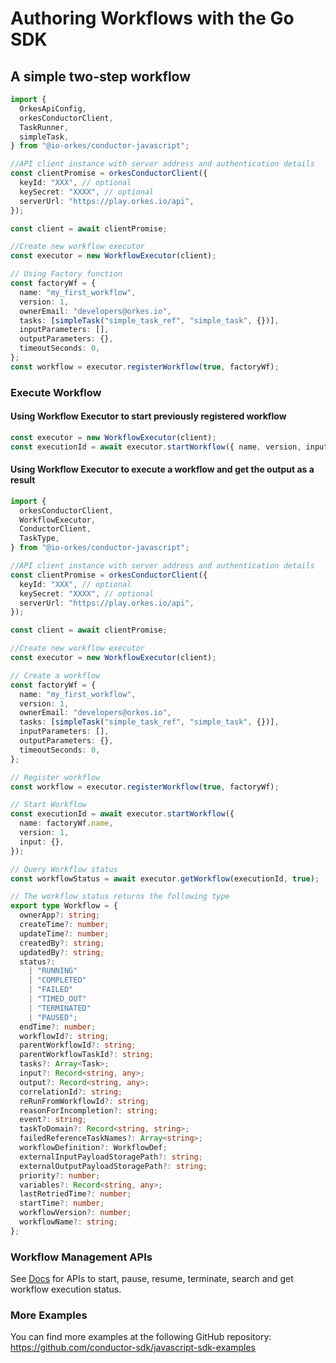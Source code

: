 # Authoring Workflows with the Go SDK

## A simple two-step workflow

```typescript
import {
  OrkesApiConfig,
  orkesConductorClient,
  TaskRunner,
  simpleTask,
} from "@io-orkes/conductor-javascript";

//API client instance with server address and authentication details
const clientPromise = orkesConductorClient({
  keyId: "XXX", // optional
  keySecret: "XXXX", // optional
  serverUrl: "https://play.orkes.io/api",
});

const client = await clientPromise;

//Create new workflow executor
const executor = new WorkflowExecutor(client);

// Using Factory function
const factoryWf = {
  name: "my_first_workflow",
  version: 1,
  ownerEmail: "developers@orkes.io",
  tasks: [simpleTask("simple_task_ref", "simple_task", {})],
  inputParameters: [],
  outputParameters: {},
  timeoutSeconds: 0,
};
const workflow = executor.registerWorkflow(true, factoryWf);
```

### Execute Workflow

#### Using Workflow Executor to start previously registered workflow

```typescript
const executor = new WorkflowExecutor(client);
const executionId = await executor.startWorkflow({ name, version, input: {} });
```

#### Using Workflow Executor to execute a workflow and get the output as a result

```typescript
import {
  orkesConductorClient,
  WorkflowExecutor,
  ConductorClient,
  TaskType,
} from "@io-orkes/conductor-javascript";

//API client instance with server address and authentication details
const clientPromise = orkesConductorClient({
  keyId: "XXX", // optional
  keySecret: "XXXX", // optional
  serverUrl: "https://play.orkes.io/api",
});

const client = await clientPromise;

//Create new workflow executor
const executor = new WorkflowExecutor(client);

// Create a workflow
const factoryWf = {
  name: "my_first_workflow",
  version: 1,
  ownerEmail: "developers@orkes.io",
  tasks: [simpleTask("simple_task_ref", "simple_task", {})],
  inputParameters: [],
  outputParameters: {},
  timeoutSeconds: 0,
};

// Register workflow
const workflow = executor.registerWorkflow(true, factoryWf);

// Start Workflow
const executionId = await executor.startWorkflow({
  name: factoryWf.name,
  version: 1,
  input: {},
});

// Query Workflow status
const workflowStatus = await executor.getWorkflow(executionId, true);

// The workflow status returns the following type
export type Workflow = {
  ownerApp?: string;
  createTime?: number;
  updateTime?: number;
  createdBy?: string;
  updatedBy?: string;
  status?:
    | "RUNNING"
    | "COMPLETED"
    | "FAILED"
    | "TIMED_OUT"
    | "TERMINATED"
    | "PAUSED";
  endTime?: number;
  workflowId?: string;
  parentWorkflowId?: string;
  parentWorkflowTaskId?: string;
  tasks?: Array<Task>;
  input?: Record<string, any>;
  output?: Record<string, any>;
  correlationId?: string;
  reRunFromWorkflowId?: string;
  reasonForIncompletion?: string;
  event?: string;
  taskToDomain?: Record<string, string>;
  failedReferenceTaskNames?: Array<string>;
  workflowDefinition?: WorkflowDef;
  externalInputPayloadStoragePath?: string;
  externalOutputPayloadStoragePath?: string;
  priority?: number;
  variables?: Record<string, any>;
  lastRetriedTime?: number;
  startTime?: number;
  workflowVersion?: number;
  workflowName?: string;
};
```

### Workflow Management APIs

See [Docs](docs/executor.md) for APIs to start, pause, resume, terminate, search and get workflow execution status.

### More Examples

You can find more examples at the following GitHub repository:
https://github.com/conductor-sdk/javascript-sdk-examples
